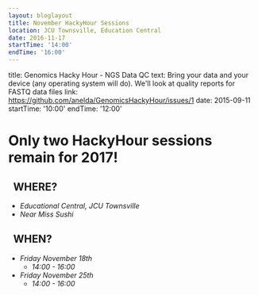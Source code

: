 ```yaml
---
layout: bloglayout
title: November HackyHour Sessions
location: JCU Townsville, Education Central
date: 2016-11-17
startTime: '14:00'
endTime: '16:00'
---
```


title: Genomics Hacky Hour - NGS Data QC
text: Bring your data and your device (any operating system will do). We'll look at quality reports for FASTQ data files
link: https://github.com/anelda/GenomicsHackyHour/issues/1
date: 2015-09-11
startTime: '10:00'
endTime: '12:00'

Only two HackyHour sessions remain for 2017!
============================================

&nbsp;&nbsp;WHERE?
------------------

- *Educational Central, JCU Townsville*
- *Near Miss Sushi*

&nbsp;&nbsp;WHEN?
-----------------

- *Friday November 18th* 
  - *14:00 - 16:00*
- *Friday November 25th*
  - *14:00 - 16:00*
